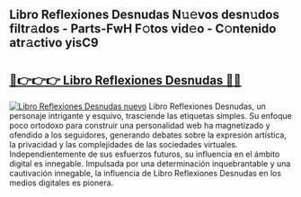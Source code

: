 ## Libro Reflexiones Desnudas N𝚞𝚎vos desn𝚞dos filtr𝚊dos - Parts-FwH F𝚘tos vid𝚎o - C𝚘ntenido atr𝚊ctivo yisC9

# <h2><a href="http://mbboil0.tromn.icu/?c=Libro+Reflexiones+Desnudas">🔗👉👉👉 Libro Reflexiones Desnudas 🔗🔗</a></h2>

[![Libro Reflexiones Desnudas nuevo](https://i.imgur.com/pEAQMta.gif)](http://mbboil0.tromn.icu/?c=Libro+Reflexiones+Desnudas)
Libro Reflexiones Desnudas, un personaje intrigante y esquivo, trasciende las etiquetas simples. Su enfoque poco ortodoxo para construir una personalidad web ha magnetizado y ofendido a los seguidores, generando debates sobre la expresión artística, la privacidad y las complejidades de las sociedades virtuales. Independientemente de sus esfuerzos futuros, su influencia en el ámbito digital es innegable. Impulsada por una determinación inquebrantable y una cautivación innegable, la influencia de Libro Reflexiones Desnudas en los medios digitales es pionera.
